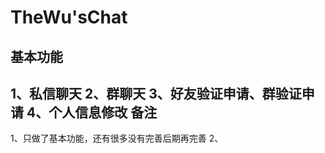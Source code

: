 TheWu'sChat
===================================
基本功能
-----------------------------------
1、私信聊天
2、群聊天
3、好友验证申请、群验证申请
4、个人信息修改
备注
-----------------------------------
1、只做了基本功能，还有很多没有完善后期再完善
2、